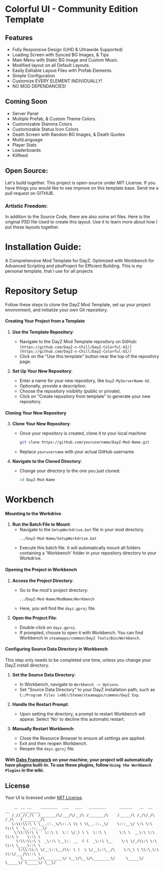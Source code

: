 
# Colorful UI - Community Edition Template

## Features
- Fully Responsive Design (UHD & Ultrawide Supported)
- Loading Screen with Synced BG Images, & Tips
- Main Menu with Static BG Image and Custom Music.
- Modified layout on all Default Layouts. 
- Easily Editable Layout Files with Prefab Elements.
- Simple Configuration
- Customize EVERY ELEMENT INDIVIDUALLY!
- NO MOD DEPENDANCIES!

## Coming Soon
- Server Panel
- Multiple Prefab, & Custom Theme Colors.
- Customizable Stamina Colors
- Customizable Status Icon Colors
- Death Screen with Random BG Images, & Death Quotes
- MultiLanguage
- Player Stats
- Leaderboards
- Killfeed

## Open Source:  
Let's build together. This project is open-source under MIT License. If you have things you would like to see improve on this template base. Send me a pull request on GITHUB.

### Artistic Freedom:  
In addition to the Source Code, there are also some art files. Here is the original PSD file Used to create this layout. Use it to learn more about how I put these layouts together.

# Installation Guide:  
A Comprehensive Mod Template for DayZ. Optimized with Workbench for Advanced Scripting and pboProject for Efficient Building.
This is my personal template, that I use for all projects

# Repository Setup

Follow these steps to clone the DayZ Mod Template, set up your project environment, and initialize your own Git repository.

#### Creating Your Project from a Template

1. **Use the Template Repository**:
   - Navigate to the DayZ Mod Template repository on GitHub: `[https://github.com/DayZ-n-Chill/DayZ-Colorful-UI/](https://github.com/DayZ-n-Chill/DayZ-Colorful-UI/)`
   - Click on the "Use this template" button near the top of the repository page.

2. **Set Up Your New Repository**:
   - Enter a name for your new repository, like `DayZ-MyServerName-UI`.
   - Optionally, provide a description.
   - Choose the repository visibility (public or private).
   - Click on "Create repository from template" to generate your new repository.

#### Cloning Your New Repository

3. **Clone Your New Repository**:
   - Once your repository is created, clone it to your local machine:
     ```bash
     git clone https://github.com/yourusername/DayZ-Mod-Name.git
     ```
   - Replace `yourusername` with your actual GitHub username.

4. **Navigate to the Cloned Directory**:
   - Change your directory to the one you just cloned:
     ```bash
     cd DayZ-Mod-Name
     ```
# Workbench

#### Mounting to the Workdrive

1. **Run the Batch File to Mount**:
   - Navigate to the `SetupWorkdrive.bat` file in your mod directory.
     ```
     ../DayZ-Mod-Name/SetupWorkdrive.bat 
     ```
   - Execute this batch file. It will automatically mount all folders containing a 'Workbench' folder in your repository directory to your Workdrive.

#### Opening the Project in Workbench

1. **Access the Project Directory**:
   - Go to the mod's project directory:
     ```
     ../DayZ-Mod-Name/ModName/Workbench
     ```
   - Here, you will find the `dayz.gproj` file.

2. **Open the Project File**:
   - Double-click on `dayz.gproj`.
   - If prompted, choose to open it with Workbench. You can find Workbench in `steamapps/common/DayZ Tools/Bin/Workbench`.

#### Configuring Source Data Directory in Workbench

This step only needs to be completed one time, unless you change your DayZ install directory.

1. **Set the Source Data Directory**:
   - In Workbench, navigate to `Workbench -> Options`.
   - Set "Source Data Directory" to your DayZ installation path, such as `C:/Program Files (x86)/Steam/steamapps/common/DayZ Exp`.

2. **Handle the Restart Prompt**:
   - Upon setting the directory, a prompt to restart Workbench will appear. Select 'No' to decline this automatic restart.

3. **Manually Restart Workbench**:
   - Close the Resource Browser to ensure all settings are applied.
   - Exit and then reopen Workbench.
   - Reopen the `dayz.gproj` file.


#### With [Dabs Framework](https://github.com/InclementDab/DayZ-Dabs-Framework) on your machine, your project will automatically have plugins built-in. To use these plugins, follow `Using the Workbench Plugins` in the wiki.


## License

Your UI is licensed under [MIT License](LICENSE.md).

        __ __ __    ________  ___   ___   ________      ______   __  __   __     _________  
       /_//_//_/\  /_______/\/___/\/__/\ /_______/\    /_____/\ /_/\/_/\ /_/\   /________/\ 
       \:\\:\\:\ \ \__.::._\/\::.\ \\ \ \\__.::._\/    \:::__\/ \:\ \:\ \\:\ \  \__.::.__\/ 
        \:\\:\\:\ \   \::\ \  \:: \/_) \ \  \::\ \      \:\ \  __\:\ \:\ \\:\ \    \::\ \   
         \:\\:\\:\ \  _\::\ \__\:. __  ( (  _\::\ \__    \:\ \/_/\\:\ \:\ \\:\ \____\::\ \  
          \:\\:\\:\ \/__\::\__/\\: \ )  \ \/__\::\__/\    \:\_\ \ \\:\_\:\ \\:\/___/\\::\ \ 
           \_______\/\________\/ \__\/\__\/\________\/     \_____\/ \_____\/ \_____\/ \__\/ 
